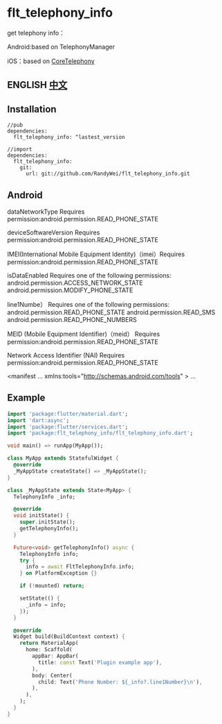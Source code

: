 # flt_telephony_info

get telephony info：

Android:based on TelephonyManager

iOS：based on [CoreTelephony](https://developer.apple.com/documentation/coretelephony)


## ENGLISH         [中文](https://github.com/RandyWei/flt_telephony_info/blob/master/README.md)

## Installation
```
//pub
dependencies:
  flt_telephony_info: ^lastest_version

//import
dependencies:
  flt_telephony_info:
    git:
      url: git://github.com/RandyWei/flt_telephony_info.git
```

## Android

  dataNetworkType Requires permission:android.permission.READ_PHONE_STATE

  deviceSoftwareVersion Requires permission:android.permission.READ_PHONE_STATE

  IMEI(International Mobile Equipment Identity)（imei）Requires permission:android.permission.READ_PHONE_STATE


  isDataEnabled
  Requires one of the following permissions:
  android.permission.ACCESS_NETWORK_STATE
  android.permission.MODIFY_PHONE_STATE

  line1Numbe）
  Requires one of the following permissions:
  android.permission.READ_PHONE_STATE
  android.permission.READ_SMS
  android.permission.READ_PHONE_NUMBERS

  MEID (Mobile Equipment Identifier)（meid） Requires permission:android.permission.READ_PHONE_STATE

  Network Access Identifier (NAI)  Requires permission:android.permission.READ_PHONE_STATE

<manifest
    ...
    xmlns:tools="http://schemas.android.com/tools" >
    <uses-permission android:name="android.permission.READ_PHONE_STATE"/>
    <uses-permission android:name="android.permission.ACCESS_NETWORK_STATE"/>
    <uses-permission android:name="android.permission.MODIFY_PHONE_STATE"/>
    <uses-permission android:name="android.permission.READ_SMS"/>
    <uses-permission android:name="android.permission.READ_PHONE_NUMBERS"/>
    ...
</manifest>

## Example

```dart
import 'package:flutter/material.dart';
import 'dart:async';
import 'package:flutter/services.dart';
import 'package:flt_telephony_info/flt_telephony_info.dart';

void main() => runApp(MyApp());

class MyApp extends StatefulWidget {
  @override
  _MyAppState createState() => _MyAppState();
}

class _MyAppState extends State<MyApp> {
  TelephonyInfo _info;

  @override
  void initState() {
    super.initState();
    getTelephonyInfo();
  }

  Future<void> getTelephonyInfo() async {
    TelephonyInfo info;
    try {
      info = await FltTelephonyInfo.info;
    } on PlatformException {}

    if (!mounted) return;

    setState(() {
      _info = info;
    });
  }

  @override
  Widget build(BuildContext context) {
    return MaterialApp(
      home: Scaffold(
        appBar: AppBar(
          title: const Text('Plugin example app'),
        ),
        body: Center(
          child: Text('Phone Number: ${_info?.line1Number}\n'),
        ),
      ),
    );
  }
}

```
